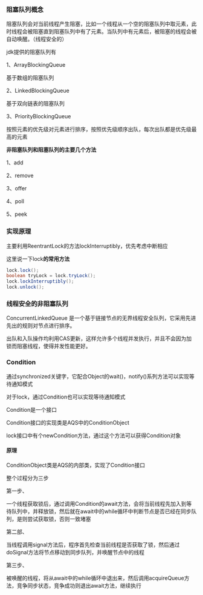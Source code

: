 ### 阻塞队列概念

阻塞队列会对当前线程产生阻塞，比如一个线程从一个空的阻塞队列中取元素，此时线程会被阻塞直到阻塞队列中有了元素。当队列中有元素后，被阻塞的线程会被自动唤醒。（线程安全的）



jdk提供的阻塞队列有

1、ArrayBlockingQueue

基于数组的阻塞队列

2、LinkedBlockingQueue

基于双向链表的阻塞队列

3、PriorityBlockingQueue

按照元素的优先级对元素进行排序，按照优先级顺序出队，每次出队都是优先级最高的元素

**非阻塞队列和阻塞队列的主要几个方法**

1、add

2、remove

3、offer

4、poll

5、peek

### 实现原理

主要利用ReentrantLock的方法lockInterruptibly，优先考虑中断相应

这里说一下lock**的常用方法**

~~~java
lock.lock();
boolean tryLock = lock.tryLock();
lock.lockInterruptibly();
lock.unlock();
~~~



### 线程安全的非阻塞队列

ConcurrentLinkedQueue 是一个基于链接节点的无界线程安全队列，它采用先进先出的规则对节点进行排序。

出队和入队操作均利用CAS更新，这样允许多个线程并发执行，并且不会因为加锁而阻塞线程，使得并发性能更好。



### Condition

通过synchronized关键字，它配合Object的wait()，notify()系列方法可以实现等待通知模式

对于lock，通过Condition也可以实现等待通知模式

Condition是一个接口

Condition接口的实现类是AQS中的ConditionObject

lock接口中有个newCondition方法，通过这个方法可以获得Condition对象

#### 原理

ConditionObject类是AQS的内部类，实现了Condition接口

整个过程分为三步

第一步、

一个线程获取锁后，通过调用Condition的await方法，会将当前线程先加入到等待队列中，并释放锁，然后就在await中的while循环中判断节点是否已经在同步队列，是则尝试获取锁，否则一致堵塞

第二部、

当线程调用signal方法后，程序首先检查当前线程是否获取了锁，然后通过doSignal方法将节点移动到同步队列，并唤醒节点中的线程

第三步、

被唤醒的线程，将从await中的while循环中退出来，然后调用acquireQueue方法，竞争同步状态，竞争成功则退出await方法，继续执行